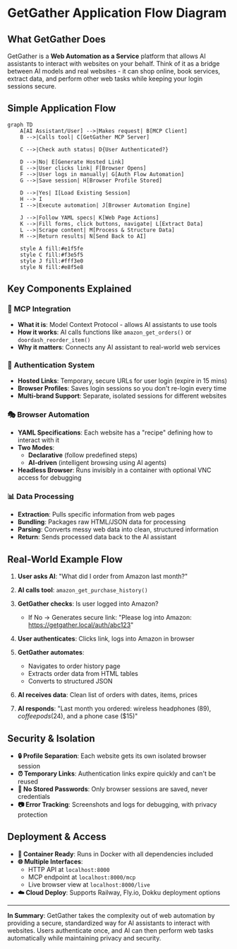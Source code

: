 # GetGather Application Flow Diagram

## What GetGather Does

GetGather is a **Web Automation as a Service** platform that allows AI assistants to interact with websites on your behalf. Think of it as a bridge between AI models and real websites - it can shop online, book services, extract data, and perform other web tasks while keeping your login sessions secure.

## Simple Application Flow

```mermaid
graph TD
    A[AI Assistant/User] -->|Makes request| B[MCP Client]
    B -->|Calls tool| C[GetGather MCP Server]
    
    C -->|Check auth status| D{User Authenticated?}
    
    D -->|No| E[Generate Hosted Link]
    E -->|User clicks link| F[Browser Opens]
    F -->|User logs in manually| G[Auth Flow Automation]
    G -->|Save session| H[Browser Profile Stored]
    
    D -->|Yes| I[Load Existing Session]
    H --> I
    I -->|Execute automation| J[Browser Automation Engine]
    
    J -->|Follow YAML specs| K[Web Page Actions]
    K -->|Fill forms, click buttons, navigate| L[Extract Data]
    L -->|Scrape content| M[Process & Structure Data]
    M -->|Return results| N[Send Back to AI]
    
    style A fill:#e1f5fe
    style C fill:#f3e5f5
    style J fill:#fff3e0
    style N fill:#e8f5e8
```

## Key Components Explained

### 🤖 **MCP Integration**
- **What it is**: Model Context Protocol - allows AI assistants to use tools
- **How it works**: AI calls functions like `amazon_get_orders()` or `doordash_reorder_item()`
- **Why it matters**: Connects any AI assistant to real-world web services

### 🔐 **Authentication System**  
- **Hosted Links**: Temporary, secure URLs for user login (expire in 15 mins)
- **Browser Profiles**: Saves login sessions so you don't re-login every time
- **Multi-brand Support**: Separate, isolated sessions for different websites

### 🎭 **Browser Automation**
- **YAML Specifications**: Each website has a "recipe" defining how to interact with it
- **Two Modes**: 
  - **Declarative** (follow predefined steps)
  - **AI-driven** (intelligent browsing using AI agents)
- **Headless Browser**: Runs invisibly in a container with optional VNC access for debugging

### 📊 **Data Processing**
- **Extraction**: Pulls specific information from web pages
- **Bundling**: Packages raw HTML/JSON data for processing  
- **Parsing**: Converts messy web data into clean, structured information
- **Return**: Sends processed data back to the AI assistant

## Real-World Example Flow

1. **User asks AI**: "What did I order from Amazon last month?"

2. **AI calls tool**: `amazon_get_purchase_history()`

3. **GetGather checks**: Is user logged into Amazon? 
   - If No → Generates secure link: "Please log into Amazon: https://getgather.local/auth/abc123"

4. **User authenticates**: Clicks link, logs into Amazon in browser

5. **GetGather automates**: 
   - Navigates to order history page
   - Extracts order data from HTML tables
   - Converts to structured JSON

6. **AI receives data**: Clean list of orders with dates, items, prices

7. **AI responds**: "Last month you ordered: wireless headphones ($89), coffee pods ($24), and a phone case ($15)"

## Security & Isolation

- **🔒 Profile Separation**: Each website gets its own isolated browser session
- **⏰ Temporary Links**: Authentication links expire quickly and can't be reused  
- **🚫 No Stored Passwords**: Only browser sessions are saved, never credentials
- **📷 Error Tracking**: Screenshots and logs for debugging, with privacy protection

## Deployment & Access

- **🐳 Container Ready**: Runs in Docker with all dependencies included
- **🌐 Multiple Interfaces**: 
  - HTTP API at `localhost:8000`
  - MCP endpoint at `localhost:8000/mcp`
  - Live browser view at `localhost:8000/live`
- **☁️ Cloud Deploy**: Supports Railway, Fly.io, Dokku deployment options

---

**In Summary**: GetGather takes the complexity out of web automation by providing a secure, standardized way for AI assistants to interact with websites. Users authenticate once, and AI can then perform web tasks automatically while maintaining privacy and security.